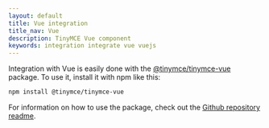 ```yaml
---
layout: default
title: Vue integration
title_nav: Vue
description: TinyMCE Vue component
keywords: integration integrate vue vuejs
---
```


Integration with Vue is easily done with the [@tinymce/tinymce-vue](https://github.com/tinymce/tinymce-vue) package. To use it, install it with npm like this:

```sh
npm install @tinymce/tinymce-vue
```

For information on how to use the package, check out the [Github repository readme](https://github.com/tinymce/tinymce-vue#usage).
